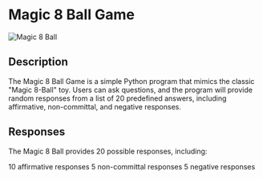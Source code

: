 # Magic 8 Ball Game

![Magic 8 Ball](magic_8_ball_image.jpg)

## Description

The Magic 8 Ball Game is a simple Python program that mimics the classic "Magic 8-Ball" toy. Users can ask questions, and the program will provide random responses from a list of 20 predefined answers, including affirmative, non-committal, and negative responses.

## Responses
The Magic 8 Ball provides 20 possible responses, including:

10 affirmative responses
5 non-committal responses
5 negative responses
